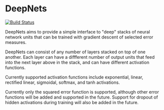 # DeepNets

[![Build Status](https://travis-ci.org/yarlett/DeepNets.jl.svg?branch=master)](https://travis-ci.org/yarlett/DeepNets.jl)

DeepNets aims to provide a simple interface to "deep" stacks of neural network units that can be trained with gradient descent of selected error measures.

DeepNets can consist of any number of layers stacked on top of one another. Each layer can have a diffferent number of output units that feed into the next layer above in the stack, and can have different activation functions.

Currently supported activation functions include exponential, linear, rectified linear, sigmoidal, softmax, and tanh activations.

Currently only the squared error function is supported, although other error functions will be added and supported in the future. Support for dropout of hidden activations during training will also be added in the future.
